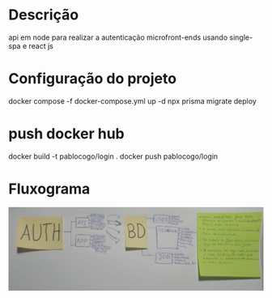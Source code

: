 # Descrição

api em node para realizar a autenticação
microfront-ends usando single-spa e react js

# Configuração do projeto

docker compose -f docker-compose.yml up -d
npx prisma migrate deploy

# push docker hub

docker build -t pablocogo/login .
docker push pablocogo/login

# Fluxograma

![Fluxograma](./fluxograma.jpeg)

